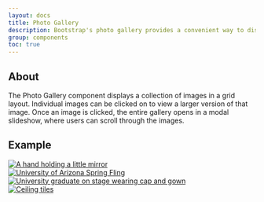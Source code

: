 ```yaml
---
layout: docs
title: Photo Gallery
description: Bootstrap's photo gallery provides a convenient way to display a colletion of images.
group: components
toc: true
---
```


## About

The Photo Gallery component displays a collection of images in a grid layout. Individual images can be clicked on to view a larger version of that image. Once an image is clicked, the entire gallery opens in a modal slideshow, where users can scroll through the images. 

## Example

<div class="bd-example">
	<div class="container">
		<div class="row">
			<div class="col-xs-6 col-sm-6 col-md-4 col-lg-3 px-min" data-toggle="modal" data-target="#myGalleryModal">
				<a href="#myGallery" data-slide-to="0">
		            <picture class="card-img img-responsive">
		             	<source srcset="../../dist/css/img/photo-gallery-demo/gallery-img-1-thumb.jpg 1x">
		              	<img class="photo-gallery-grid-img" src="../../dist/css/img/photo-gallery-demo/gallery-img-1.jpg" alt="A hand holding a little mirror" title="">
		        	</picture>
		        </a>
			</div>
			<div class="col-xs-6 col-sm-6 col-md-4 col-lg-3 px-min" data-toggle="modal" data-target="#myGalleryModal">
				<a href="#myGallery" data-slide-to="0">
		            <picture class="card-img img-responsive">
		             	<source srcset="../../dist/css/img/photo-gallery-demo/gallery-img-2-thumb.jpg 1x">
		              	<img class="photo-gallery-grid-img" src="../../dist/css/img/photo-gallery-demo/gallery-img-2.jpg" alt="University of Arizona Spring Fling" title="">
		        	</picture>
		        </a>
			</div>
			<div class="col-xs-6 col-sm-6 col-md-4 col-lg-3 px-min" data-toggle="modal" data-target="#myGalleryModal">
				<a href="#myGallery" data-slide-to="0">
		            <picture class="card-img img-responsive">
		             	<source srcset="../../dist/css/img/photo-gallery-demo/gallery-img-3-thumb.jpg 1x">
		              	<img class="photo-gallery-grid-img" src="../../dist/css/img/photo-gallery-demo/gallery-img-3.jpg" alt="University graduate on stage wearing cap and gown" title="">
		        	</picture>
		        </a>
			</div>
			<div class="col-xs-6 col-sm-6 col-md-4 col-lg-3 px-min" data-toggle="modal" data-target="#myGalleryModal">
				<a href="#myGallery" data-slide-to="0">
		            <picture class="card-img img-responsive">
		             	<source srcset="../../dist/css/img/photo-gallery-demo/gallery-img-4-thumb.jpg 1x">
		              	<img class="photo-gallery-grid-img" src="../../dist/css/img/photo-gallery-demo/gallery-img-4.jpg" alt="Ceiling tiles" title="">
		        	</picture>
		        </a>
			</div>
		</div>
	</div>
</div>